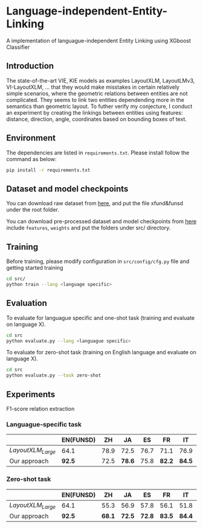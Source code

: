 # Language-independent-Entity-Linking
A implementation of languague-independent Entity Linking using XGboost Classifier

## Introduction
The state-of-the-art VIE, KIE models as examples LayoutXLM, LayoutLMv3, VI-LayoutXLM, ... that they would make misstakes in certain relatively simple scenarios, where the geometric relations between entities are not complicated. They seems to link two entities dependending more in the semantics than geometric layout. To futher verify my conjecture, I conduct an experiment by creating the linkings between entities using features: distance, direction, angle, coordinates based on bounding boxes of text.

## Environment

The dependencies are listed in `requirements.txt`. Please install follow the command as below:

```bash
pip install -r requirements.txt
```

## Dataset and model checkpoints
You can download raw dataset from [here](), and put the file xfund&funsd under the root folder.

You can download pre-processed dataset and model checkpoints from [here]() include `features`, `weights` and put the folders under src/ directory.

## Training
Before training, please modify configuration in `src/config/cfg.py` file and getting started training

```bash
cd src/
python train --lang <language specific>
```

## Evaluation
To evaluate for languague specific and one-shot task (training and evaluate on language X).
```bash
cd src
python evaluate.py --lang <languague specific>
```

To evaluate for zero-shot task (training on English language and evaluate on language X).
```bash
cd src
python evaluate.py --task zero-shot
```

## Experiments
F1-score relation extraction 

### Languague-specific task

||EN(FUNSD)|ZH|JA|ES|FR|IT|DE|PT|Avg|
|--|--|--|--|--|--|--|--|--|--|
|$LayoutXLM_{Large}$|64.1|78.9|72.5|76.7|71.1|76.9|68.4|67.9|72.1|
|Our approach|**92.5**|72.5|**78.6**|75.8|**82.2**|**84.5**|**76.1**|**71.6**|**79.2**|

### Zero-shot task

||EN(FUNSD)|ZH|JA|ES|FR|IT|DE|PT|Avg|
|--|--|--|--|--|--|--|--|--|--|
|$LayoutXLM_{Large}$|64.1|55.3|56.9|57.8|56.1|51.8|48.9|47.9|54.8|
|Our approach|**92.5**|**68.1**|**72.5**|**72.8**|**83.5**|**84.4**|**73.3**|**68.1**|**74.6**|